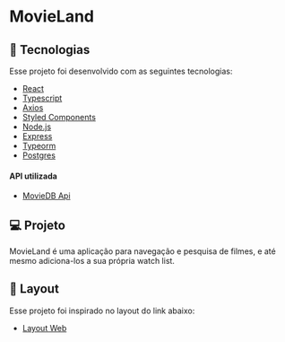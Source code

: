 # MovieLand

## :rocket: Tecnologias

Esse projeto foi desenvolvido com as seguintes tecnologias:
- [React](https://reactjs.org/)
- [Typescript](https://www.typescriptlang.org/)
- [Axios](https://github.com/axios/axios)
- [Styled Components](https://styled-components.com/)
- [Node.js](https://nodejs.org/en/)
- [Express](https://expressjs.com/)
- [Typeorm](https://typeorm.io/)
- [Postgres](https://node-postgres.com/)

#### API utilizada
- [MovieDB Api](https://developers.themoviedb.org/3)

## :computer: Projeto
MovieLand é uma aplicação para navegação e pesquisa de filmes, e até mesmo adiciona-los a sua própria watch list.
## :bookmark: Layout
Esse projeto foi inspirado no layout do link abaixo:
- [Layout Web](https://dribbble.com/shots/14694236-MovieLand-Ratings-Reviews-and-where-to-watch-the-Best-Movies)

